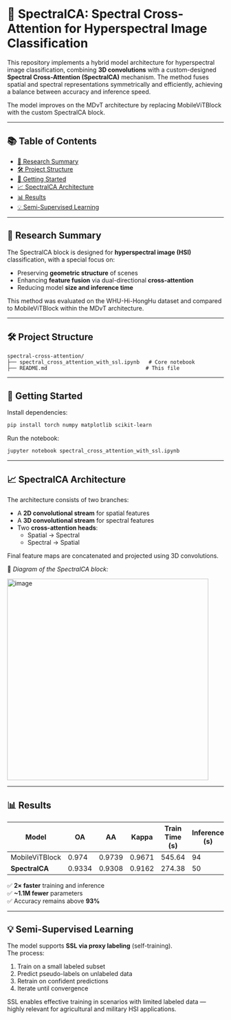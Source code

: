 # 🌌 SpectralCA: Spectral Cross-Attention for Hyperspectral Image Classification

This repository implements a hybrid model architecture for hyperspectral image classification, combining **3D convolutions** with a custom-designed **Spectral Cross-Attention (SpectralCA)** mechanism. The method fuses spatial and spectral representations symmetrically and efficiently, achieving a balance between accuracy and inference speed.

The model improves on the MDvT architecture by replacing MobileViTBlock with the custom SpectralCA block.

---

## 📚 Table of Contents

- [🧠 Research Summary](#-research-summary)
- [🛠 Project Structure](#-project-structure)
- [🚀 Getting Started](#-getting-started)
- [📈 SpectralCA Architecture](#-spectralca-architecture)
- [📊 Results](#-results)
- [💡 Semi-Supervised Learning](#-semi-supervised-learning)

---

## 🧠 Research Summary

The SpectralCA block is designed for **hyperspectral image (HSI)** classification, with a special focus on:

- Preserving **geometric structure** of scenes
- Enhancing **feature fusion** via dual-directional **cross-attention**
- Reducing model **size and inference time**

This method was evaluated on the WHU-Hi-HongHu dataset and compared to MobileViTBlock within the MDvT architecture.

---

## 🛠 Project Structure

```
spectral-cross-attention/
├── spectral_cross_attention_with_ssl.ipynb   # Core notebook
├── README.md                                # This file
```

---

## 🚀 Getting Started

Install dependencies:

```bash
pip install torch numpy matplotlib scikit-learn
```

Run the notebook:

```bash
jupyter notebook spectral_cross_attention_with_ssl.ipynb
```

---

## 📈 SpectralCA Architecture

The architecture consists of two branches:

- A **2D convolutional stream** for spatial features
- A **3D convolutional stream** for spectral features
- Two **cross-attention heads**:
  - Spatial → Spectral
  - Spectral → Spatial

Final feature maps are concatenated and projected using 3D convolutions.

📌 *Diagram of the SpectralCA block:*

<img width="468" alt="image" src="https://github.com/user-attachments/assets/18b3beb5-64cb-4f46-ac96-f0392364eec4" />


---

## 📊 Results

| Model              | OA     | AA     | Kappa  | Train Time (s) | Inference (s) | Params (M) |
|-------------------|--------|--------|--------|----------------|----------------|-------------|
| MobileViTBlock     | 0.974  | 0.9739 | 0.9671 | 545.64         | 94             | 7.746       |
| **SpectralCA**     | 0.9334 | 0.9308 | 0.9162 | 274.38         | 50             | 6.628       |

✅ **2× faster** training and inference  
✅ **~1.1M fewer** parameters  
✅ Accuracy remains above **93%**

---

## 💡 Semi-Supervised Learning

The model supports **SSL via proxy labeling** (self-training).  
The process:

1. Train on a small labeled subset
2. Predict pseudo-labels on unlabeled data
3. Retrain on confident predictions
4. Iterate until convergence

SSL enables effective training in scenarios with limited labeled data — highly relevant for agricultural and military HSI applications.
